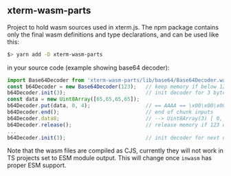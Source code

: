 ## xterm-wasm-parts

Project to hold wasm sources used in xterm.js. The npm package contains only the final wasm definitions and type declarations, and can be used like this:

```bash
$> yarn add -D xterm-wasm-parts
```

in your source code (example showing base64 decoder):

```typescript
import Base64Decoder from 'xterm-wasm-parts/lib/base64/Base64Decoder.wasm';
const b64Decoder = new Base64Decoder(123);   // keep memory if below 123 bytes
b64Decoder.init(3);                          // init decoder for 3 bytes (pulls wasm instance)
const data = new Uint8Array([65,65,65,65]);
b64Decoder.put(data, 0, 4);                  // == AAAA == \x00\x00\x00 decoded
b64Decoder.end();                            // end of chunk inputs
b64Decoder.data8;                            // --> Uint8Array(3) [ 0, 0, 0 ] == \x00\x00\x00
b64Decoder.release();                        // release memory if 123 exceeded
...
b64Decoder.init(3);                          // init decoder for next data to be decoded

```

Note that the wasm files are compiled as CJS, currently they will not work in TS projects set to ESM module output. This will change once `inwasm` has proper ESM support.
